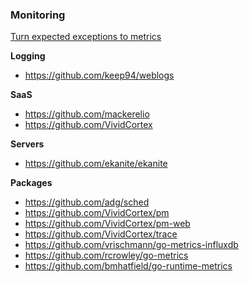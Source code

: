 ### Monitoring

[Turn expected exceptions to metrics](http://yellerapp.com/posts/2015-06-01-getting-to-exception-zero.html)

**Logging**

- https://github.com/keep94/weblogs

**SaaS**

- https://github.com/mackerelio
- https://github.com/VividCortex

**Servers**

- https://github.com/ekanite/ekanite


**Packages**

- https://github.com/adg/sched
- https://github.com/VividCortex/pm
- https://github.com/VividCortex/pm-web
- https://github.com/VividCortex/trace
- https://github.com/vrischmann/go-metrics-influxdb
- https://github.com/rcrowley/go-metrics
- https://github.com/bmhatfield/go-runtime-metrics
